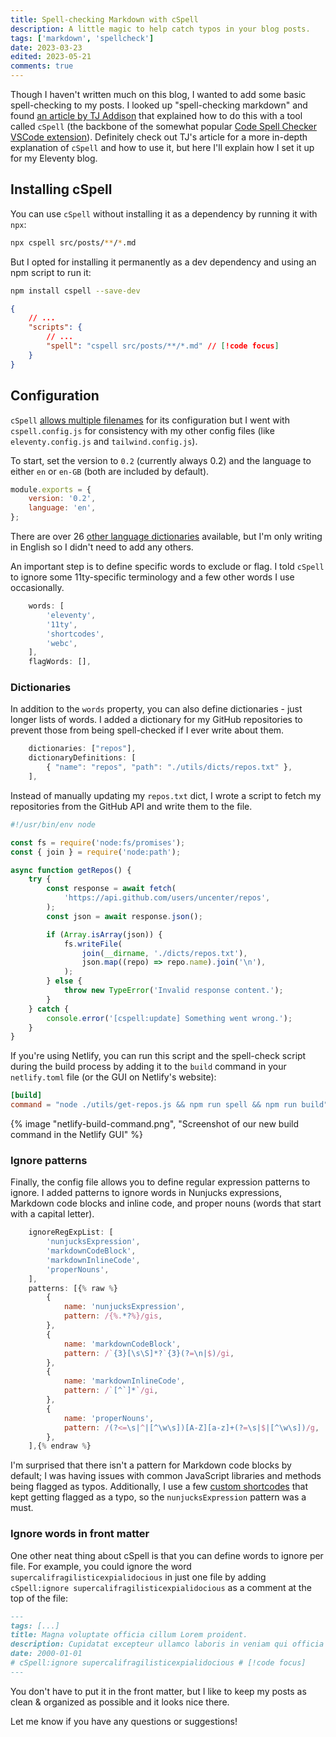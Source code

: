 ```yaml
---
title: Spell-checking Markdown with cSpell
description: A little magic to help catch typos in your blog posts.
tags: ['markdown', 'spellcheck']
date: 2023-03-23
edited: 2023-05-21
comments: true
---
```


Though I haven't written much on this blog, I wanted to add some basic spell-checking to my posts. I looked up "spell-checking markdown" and found [an article by TJ Addison](https://tjaddison.com/blog/2021/02/spell-checking-your-markdown-blog-posts-with-cspell/) that explained how to do this with a tool called `cSpell` (the backbone of the somewhat popular [Code Spell Checker VSCode extension](https://marketplace.visualstudio.com/items?itemName=streetsidesoftware.code-spell-checker)). Definitely check out TJ's article for a more in-depth explanation of `cSpell` and how to use it, but here I'll explain how I set it up for my Eleventy blog.

## Installing cSpell

You can use `cSpell` without installing it as a dependency by running it with `npx`:

```sh
npx cspell src/posts/**/*.md
```

But I opted for installing it permanently as a dev dependency and using an npm script to run it:

```sh
npm install cspell --save-dev
```

```json
{
	// ...
	"scripts": {
		// ...
		"spell": "cspell src/posts/**/*.md" // [!code focus]
	}
}
```

## Configuration

`cSpell` [allows multiple filenames](http://cspell.org/configuration/#configuration) for its configuration but I went with `cspell.config.js` for consistency with my other config files (like `eleventy.config.js` and `tailwind.config.js`).

To start, set the version to `0.2` (currently always 0.2) and the language to either `en` or `en-GB` (both are included by default).

```js
module.exports = {
	version: '0.2',
	language: 'en',
};
```

There are over 26 [other language dictionaries](https://github.com/streetsidesoftware/cspell-dicts) available, but I'm only writing in English so I didn't need to add any others.

An important step is to define specific words to exclude or flag. I told `cSpell` to ignore some 11ty-specific terminology and a few other words I use occasionally.

```js
	words: [
		'eleventy',
		'11ty',
		'shortcodes',
		'webc',
	],
	flagWords: [],
```

### Dictionaries

In addition to the `words` property, you can also define dictionaries - just longer lists of words. I added a dictionary for my GitHub repositories to prevent those from being spell-checked if I ever write about them.

```js
	dictionaries: ["repos"],
	dictionaryDefinitions: [
		{ "name": "repos", "path": "./utils/dicts/repos.txt" },
	],
```

Instead of manually updating my `repos.txt` dict, I wrote a script to fetch my repositories from the GitHub API and write them to the file.

```js
#!/usr/bin/env node

const fs = require('node:fs/promises');
const { join } = require('node:path');

async function getRepos() {
	try {
		const response = await fetch(
			'https://api.github.com/users/uncenter/repos',
		);
		const json = await response.json();

		if (Array.isArray(json)) {
			fs.writeFile(
				join(__dirname, './dicts/repos.txt'),
				json.map((repo) => repo.name).join('\n'),
			);
		} else {
			throw new TypeError('Invalid response content.');
		}
	} catch {
		console.error('[cspell:update] Something went wrong.');
	}
}
```

If you're using Netlify, you can run this script and the spell-check script during the build process by adding it to the `build` command in your `netlify.toml` file (or the GUI on Netlify's website):

```toml
[build]
command = "node ./utils/get-repos.js && npm run spell && npm run build"
```

{% image "netlify-build-command.png", "Screenshot of our new build command in the Netlify GUI" %}

### Ignore patterns

Finally, the config file allows you to define regular expression patterns to ignore. I added patterns to ignore words in Nunjucks expressions, Markdown code blocks and inline code, and proper nouns (words that start with a capital letter).

```js
	ignoreRegExpList: [
		'nunjucksExpression',
		'markdownCodeBlock',
		'markdownInlineCode',
		'properNouns',
	],
	patterns: [{% raw %}
		{
			name: 'nunjucksExpression',
			pattern: /{%.*?%}/gis,
		},
		{
			name: 'markdownCodeBlock',
			pattern: /`{3}[\s\S]*?`{3}(?=\n|$)/gi,
		},
		{
			name: 'markdownInlineCode',
			pattern: /`[^`]*`/gi,
		},
		{
			name: 'properNouns',
			pattern: /(?<=\s|^|[^\w\s])[A-Z][a-z]+(?=\s|$|[^\w\s])/g,
		},
	],{% endraw %}
```

I'm surprised that there isn't a pattern for Markdown code blocks by default; I was having issues with common JavaScript libraries and methods being flagged as typos. Additionally, I use a few [custom shortcodes](https://www.11ty.dev/docs/shortcodes/) that kept getting flagged as a typo, so the `nunjucksExpression` pattern was a must.

### Ignore words in front matter

One other neat thing about cSpell is that you can define words to ignore per file. For example, you could ignore the word `supercalifragilisticexpialidocious` in just one file by adding `cSpell:ignore supercalifragilisticexpialidocious` as a comment at the top of the file:

```md
---
tags: [...]
title: Magna voluptate officia cillum Lorem proident.
description: Cupidatat excepteur ullamco laboris in veniam qui officia tempor aliquip et commodo.
date: 2000-01-01
# cSpell:ignore supercalifragilisticexpialidocious # [!code focus]
---
```

You don't have to put it in the front matter, but I like to keep my posts as clean & organized as possible and it looks nice there.

Let me know if you have any questions or suggestions!

